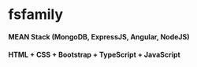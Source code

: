 # fsfamily
#### MEAN Stack (MongoDB, ExpressJS, Angular, NodeJS)
#### HTML + CSS + Bootstrap + TypeScript + JavaScript
